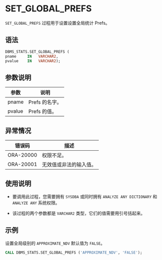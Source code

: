 # SET_GLOBAL_PREFS 


`SET_GLOBAL_PREFS` 过程用于设置设置全局统计 Prefs。

## 语法 

```sql
DBMS_STATS.SET_GLOBAL_PREFS (
pname     IN   VARCHAR2,
pvalue    IN   VARCHAR2);
```



## 参数说明 

|   参数   |     说明     |
|--------|------------|
| pname  | Prefs 的名字。 |
| pvalue | Prefs 的值。  |



## 异常情况 


|    错误码    |     描述      |
|-----------|-------------|
| ORA-20000 | 权限不足。       |
| ORA-20001 | 无效值或非法的输入值。 |



## 使用说明 

* 要调用此过程，您需要拥有 `SYSDBA` 或同时拥有 `ANALYZE ANY DICTIONARY` 和 `ANALYZE ANY` 系统权限。 

* 该过程的两个参数都是 `VARCHAR2` 类型，它们的值需要用引号括起来。


## 示例 

设置全局级别的 `APPROXIMATE_NDV` 默认值为 `FALSE`。

```sql
CALL DBMS_STATS.SET_GLOBAL_PREFS ('APPROXIMATE_NDV', 'FALSE');
```


